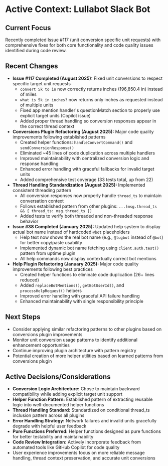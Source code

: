 # Active Context: Lullabot Slack Bot

## Current Focus
Recently completed Issue #117 (unit conversion specific unit requests) with comprehensive fixes for both core functionality and code quality issues identified during code review.

## Recent Changes
- **Issue #117 Completed (August 2025):** Fixed unit conversions to respect specific target unit requests
  - `convert 5k to in` now correctly returns inches (196,850.4 in) instead of miles
  - `what is 5k in inches?` now returns only inches as requested instead of multiple units
  - Fixed app mention handler's questionMatch section to properly use explicit target units (Copilot issue)
  - Added proper thread handling so conversion responses appear in the correct thread context
- **Conversions Plugin Refactoring (August 2025):** Major code quality improvements following established patterns
  - Created helper functions: `handleConvertCommand()` and `sendConversionResponse()`
  - Eliminated ~45 lines of code duplication across multiple handlers
  - Improved maintainability with centralized conversion logic and response handling
  - Enhanced error handling with graceful fallbacks for invalid target units
  - Added comprehensive test coverage (33 tests total, up from 22)
- **Thread Handling Standardization (August 2025):** Implemented consistent threading pattern
  - All conversion responses now properly handle `thread_ts` to maintain conversation context
  - Follows established pattern from other plugins: `...(msg.thread_ts && { thread_ts: msg.thread_ts })`
  - Added tests to verify both threaded and non-threaded response behavior
- **Issue #38 Completed (January 2025):** Updated help system to display actual bot name instead of hardcoded `@bot` placeholders
  - Help text now shows the real bot name (e.g., `@tugbot` instead of `@bot`) for better copy/paste usability
  - Implemented dynamic bot name fetching using `client.auth.test()` pattern from uptime plugin
  - All help commands now display contextually correct bot mentions
- **Help Plugin Refactoring (January 2025):** Major code quality improvements following best practices
  - Created helper functions to eliminate code duplication (26+ lines reduced)
  - Added `replaceBotMentions()`, `getBotUserId()`, and `processHelpRequest()` helpers
  - Improved error handling with graceful API failure handling
  - Enhanced maintainability with single responsibility principle

## Next Steps
- Consider applying similar refactoring patterns to other plugins based on conversions plugin improvements
- Monitor unit conversion usage patterns to identify additional enhancement opportunities
- Continue improving plugin architecture with pattern registry
- Potential creation of more helper utilities based on learned patterns from conversions plugin

## Active Decisions/Considerations
- **Conversion Logic Architecture:** Chose to maintain backward compatibility while adding explicit target unit support
- **Helper Function Pattern:** Established pattern of extracting reusable logic into well-documented helper functions
- **Thread Handling Standard:** Standardized on conditional thread_ts inclusion pattern across all plugins
- **Error Handling Strategy:** Network failures and invalid units gracefully degrade with helpful user feedback
- **Pure Functions Preferred:** Helper functions designed as pure functions for better testability and maintainability
- **Code Review Integration:** Actively incorporate feedback from automated tools like GitHub Copilot for code quality
- User experience improvements focus on more reliable message handling, thread context preservation, and accurate unit conversions
